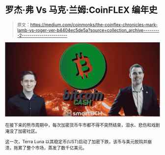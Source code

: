 # 罗杰·弗 Vs 马克·兰姆:CoinFLEX 编年史

> 原文：<https://medium.com/coinmonks/the-coinflex-chronicles-mark-lamb-vs-roger-ver-b4404ec5de5a?source=collection_archive---------2----------------------->

![](img/e375e2f260ac730d882883bede8b3993.png)

在接下来的熊市周期中，每次加密货币牛市都不得不突然结束，泪水、悲伤和戏剧淹没了加密社区。

这一次，Terra Luna 以其稳定币(UST)启动了加密下跌，该币与美元脱钩并崩溃，拖累了整个市场，蒸发了数千亿美元。